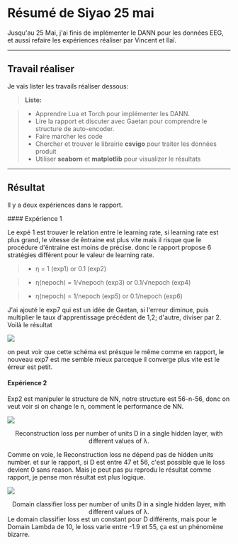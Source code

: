 Résumé de Siyao 25 mai
===================

Jusqu'au 25 Mai, j'ai finis de implémenter le DANN pour les données EEG, et aussi refaire les expériences réaliser par Vincent et Ilaï.

----------


 <i class="icon-hdd"></i>Travail réaliser 
-------------

Je vais lister les travails réaliser dessous:

> **Liste:**

> - Apprendre Lua et Torch pour implémenter les DANN.
> - Lire la rapport et discuter avec Gaetan pour comprendre le structure de auto-encoder.
> - Faire marcher les code
> - Chercher et trouver le librairie **csvigo** pour traiter les données produit
> - Utiliser **seaborn** et **matplotlib** pour visualizer le résultats   

----------

<i class="icon-file"></i> Résultat 
-------------

Il y a deux expériences dans le rapport.


####<i class="icon-folder-open"></i> Expérience 1

Le expé 1 est trouver le relation entre le learning rate, si learning rate est plus grand, le vitesse de êntraine est plus vite mais il risque que le procédure d'êntraine est moins de précise. donc le rapport propose 6 stratégies différent pour le valeur de learning rate.
 > - η = 1 (exp1) or 0.1 (exp2)

>- η(nepoch) = 1/√nepoch (exp3) or 0.1/√nepoch (exp4)

> - η(nepoch) = 1/nepoch (exp5) or 0.1/nepoch (exp6)

J'ai ajouté le exp7 qui est un idée de Gaetan, si l'erreur diminue, puis multiplier le taux d'apprentissage précédent de 1,2; d'autre, diviser par 2. Voilà le résultat


![](https://cloud.githubusercontent.com/assets/3332561/15592961/395d8f1c-23a8-11e6-90e2-93b0b3c618ca.png)

on peut voir que cette schéma est présque le même comme en rapport, le nouveau exp7 est me semble mieux parceque il converge plus vite est le érreur est petit.
#### <i class="icon-pencil"></i> Expérience 2

Exp2 est manipuler le structure de NN, notre structure est 56-n-56, donc on veut voir si on change le n, comment le performance de NN.

![](https://cloud.githubusercontent.com/assets/3332561/15592962/39625498-23a8-11e6-9868-b730bad3092d.png)
<center> Reconstruction loss per number of units D in a single hidden layer, with different values of λ.</center>

Comme on voie, le Reconstruction loss ne dépend pas de hidden units number. et sur le rapport, si D est entre 47 et 56, c'est possible que le loss devient 0 sans reason. Mais je peut pas pu reprodu le résultat comme rapport, je pense mon résultat est plus logique.


![](https://cloud.githubusercontent.com/assets/3332561/15592960/395a3862-23a8-11e6-802e-8545c883803e.png)
<center> Domain classifier loss per number of units D in a single hidden layer, with different values of λ.</center>
Le domain classifier loss est un constant pour D différents, mais pour le Domain Lambda de 10, le loss varie entre -1.9 et 55, ça est un phénomène bizarre.
